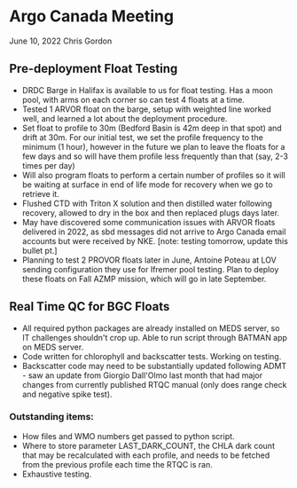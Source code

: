 # Argo Canada Meeting

June 10, 2022
Chris Gordon

## Pre-deployment Float Testing

- DRDC Barge in Halifax is available to us for float testing. Has a moon pool,
with arms on each corner so can test 4 floats at a time.
- Tested 1 ARVOR float on the barge, setup with weighted line worked well, and
learned a lot about the deployment procedure.
- Set float to profile to 30m (Bedford Basin is 42m deep in that spot) and
drift at 30m. For our initial test, we set the profile frequency to the minimum
(1 hour), however in the future we plan to leave the floats for a few days and
so will have them profile less frequently than that (say, 2-3 times per day)
- Will also program floats to perform a certain number of profiles so it will
be waiting at surface in end of life mode for recovery when we go to retrieve
it.
- Flushed CTD with Triton X solution and then distilled water following
recovery, allowed to dry in the box and then replaced plugs days later.
- May have discovered some communication issues with ARVOR floats delivered
in 2022, as sbd messages did not arrive to Argo Canada email accounts but were
received by NKE. [note: testing tomorrow, update this bullet pt.]
- Planning to test 2 PROVOR floats later in June, Antoine Poteau at LOV sending
configuration they use for Ifremer pool testing. Plan to deploy these floats on
Fall AZMP mission, which will go in late September. 

## Real Time QC for BGC Floats

- All required python packages are already installed on MEDS server, so IT
challenges shouldn't crop up. Able to run script through BATMAN app on MEDS
server. 
- Code written for chlorophyll and backscatter tests. Working on testing.
- Backscatter code may need to be substantially updated following ADMT - saw an
update from Giorgio Dall'Olmo last month that had major changes from currently
published RTQC manual (only does range check and negative spike test).

### Outstanding items: 

- How files and WMO numbers get passed to python script.
- Where to store parameter LAST_DARK_COUNT, the CHLA dark count that may be
recalculated with each profile, and needs to be fetched from the previous
profile each time the RTQC is ran.
- Exhaustive testing.
